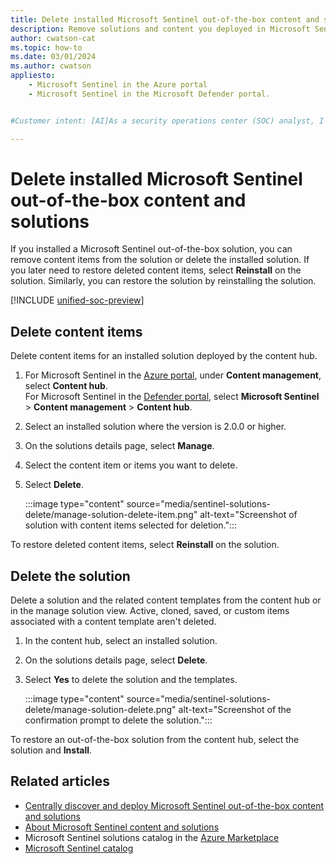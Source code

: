 ```yaml
---
title: Delete installed Microsoft Sentinel out-of-the-box content and solutions
description: Remove solutions and content you deployed in Microsoft Sentinel.
author: cwatson-cat
ms.topic: how-to
ms.date: 03/01/2024
ms.author: cwatson
appliesto:
    - Microsoft Sentinel in the Azure portal
    - Microsoft Sentinel in the Microsoft Defender portal.


#Customer intent: [AI]As a security operations center (SOC) analyst, I want to delete or restore Microsoft Sentinel out-of-the-box content and solutions so that I can manage and customize my security monitoring environment effectively.

---
```


# Delete installed Microsoft Sentinel out-of-the-box content and solutions

If you installed a Microsoft Sentinel out-of-the-box solution, you can remove content items from the solution or delete the installed solution. If you later need to restore deleted content items, select **Reinstall** on the solution. Similarly, you can restore the solution by reinstalling the solution.
 
[!INCLUDE [unified-soc-preview](includes/unified-soc-preview.md)]

## Delete content items

Delete content items for an installed solution deployed by the content hub.

1. For Microsoft Sentinel in the [Azure portal](https://portal.azure.com), under **Content management**, select **Content hub**.<br> For Microsoft Sentinel in the [Defender portal](https://security.microsoft.com/), select **Microsoft Sentinel** > **Content management** > **Content hub**.
1. Select an installed solution where the version is 2.0.0 or higher.
1. On the solutions details page, select **Manage**.
1. Select the content item or items you want to delete.
1. Select **Delete**.

    :::image type="content" source="media/sentinel-solutions-delete/manage-solution-delete-item.png" alt-text="Screenshot of solution with content items selected for deletion.":::

To restore deleted content items, select **Reinstall** on the solution.

## Delete the solution

Delete a solution and the related content templates from the content hub or in the manage solution view. Active, cloned, saved, or custom items associated with a content template aren't deleted.

1. In the content hub, select an installed solution.
1. On the solutions details page, select **Delete**.
1. Select **Yes** to delete the solution and the templates.

    :::image type="content" source="media/sentinel-solutions-delete/manage-solution-delete.png" alt-text="Screenshot of the confirmation prompt to delete the solution.":::

To restore an out-of-the-box solution from the content hub, select the solution and **Install**.

## Related articles

- [Centrally discover and deploy Microsoft Sentinel out-of-the-box content and solutions](sentinel-solutions-deploy.md)
- [About Microsoft Sentinel content and solutions](sentinel-solutions.md)
- Microsoft Sentinel solutions catalog in the [Azure Marketplace](https://azuremarketplace.microsoft.com/marketplace/apps?filters=solution-templates&page=1&search=sentinel)
- [Microsoft Sentinel catalog](sentinel-solutions-catalog.md)
